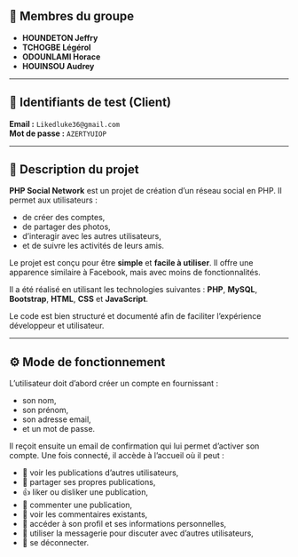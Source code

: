 <h2>👥 Membres du groupe</h2>
<ul>
  <li><strong>HOUNDETON Jeffry</strong></li>
  <li><strong>TCHOGBE Légérol</strong></li>
  <li><strong>ODOUNLAMI Horace</strong></li>
  <li><strong>HOUINSOU Audrey</strong></li>
</ul>

<hr>

<h2>🧪 Identifiants de test (Client)</h2>
<p><strong>Email :</strong> <code>Likedluke36@gmail.com</code><br>
<strong>Mot de passe :</strong> <code>AZERTYUIOP</code></p>

<hr>

<h2>📄 Description du projet</h2>
<p>
  <strong>PHP Social Network</strong> est un projet de création d’un réseau social en PHP. Il permet aux utilisateurs :
</p>
<ul>
  <li>de créer des comptes,</li>
  <li>de partager des photos,</li>
  <li>d’interagir avec les autres utilisateurs,</li>
  <li>et de suivre les activités de leurs amis.</li>
</ul>
<p>
  Le projet est conçu pour être <strong>simple</strong> et <strong>facile à utiliser</strong>. Il offre une apparence similaire à Facebook, mais avec moins de fonctionnalités.
</p>
<p>
  Il a été réalisé en utilisant les technologies suivantes : <strong>PHP</strong>, <strong>MySQL</strong>, <strong>Bootstrap</strong>, <strong>HTML</strong>, <strong>CSS</strong> et <strong>JavaScript</strong>.
</p>
<p>
  Le code est bien structuré et documenté afin de faciliter l’expérience développeur et utilisateur.
</p>

<hr>

<h2>⚙️ Mode de fonctionnement</h2>
<p>
  L’utilisateur doit d’abord créer un compte en fournissant :
</p>
<ul>
  <li>son nom,</li>
  <li>son prénom,</li>
  <li>son adresse email,</li>
  <li>et un mot de passe.</li>
</ul>
<p>
  Il reçoit ensuite un email de confirmation qui lui permet d’activer son compte. Une fois connecté, il accède à l’accueil où il peut :
</p>
<ul>
  <li>📢 voir les publications d’autres utilisateurs,</li>
  <li>📝 partager ses propres publications,</li>
  <li>👍 liker ou disliker une publication,</li>
  <li>💬 commenter une publication,</li>
  <li>🧾 voir les commentaires existants,</li>
  <li>👤 accéder à son profil et ses informations personnelles,</li>
  <li>📩 utiliser la messagerie pour discuter avec d’autres utilisateurs,</li>
  <li>🚪 se déconnecter.</li>
</ul>
